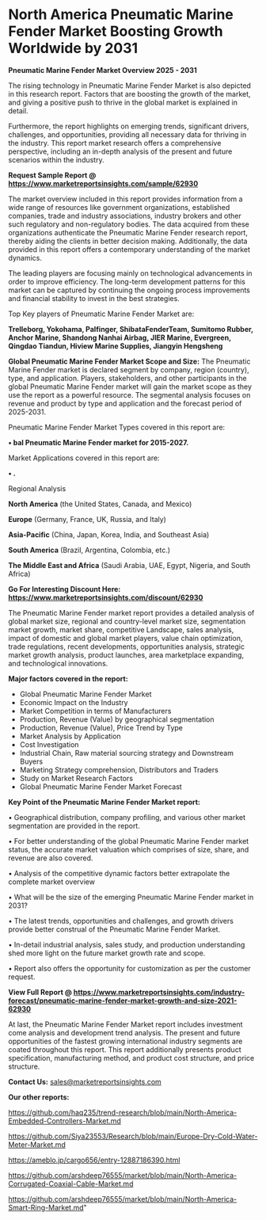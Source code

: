 # North America Pneumatic Marine Fender Market Boosting Growth Worldwide by 2031

<Strong> Pneumatic Marine Fender Market Overview 2025 - 2031</strong>

The rising technology in Pneumatic Marine Fender Market is also depicted in this research report. Factors that are boosting the growth of the market, and giving a positive push to thrive in the global market is explained in detail.

Furthermore, the report highlights on emerging trends, significant drivers, challenges, and opportunities, providing all necessary data for thriving in the industry. This report market research offers a comprehensive perspective, including an in-depth analysis of the present and future scenarios within the industry.

<strong>Request Sample Report @ <a href=https://www.marketreportsinsights.com/sample/62930>https://www.marketreportsinsights.com/sample/62930</a></strong>

The market overview included in this report provides information from a wide range of resources like government organizations, established companies, trade and industry associations, industry brokers and other such regulatory and non-regulatory bodies. The data acquired from these organizations authenticate the Pneumatic Marine Fender research report, thereby aiding the clients in better decision making. Additionally, the data provided in this report offers a contemporary understanding of the market dynamics.

The leading players are focusing mainly on technological advancements in order to improve efficiency. The long-term development patterns for this market can be captured by continuing the ongoing process improvements and financial stability to invest in the best strategies.

Top Key players of Pneumatic Marine Fender Market are:

<strong>Trelleborg, Yokohama, Palfinger, ShibataFenderTeam, Sumitomo Rubber, Anchor Marine, Shandong Nanhai Airbag, JIER Marine, Evergreen, Qingdao Tiandun, Hiview Marine Supplies, Jiangyin Hengsheng</strong>

<strong><b>Global Pneumatic Marine Fender Market Scope and Size:</b></strong>
The Pneumatic Marine Fender market is declared segment by company, region (country), type, and application. Players, stakeholders, and other participants in the global Pneumatic Marine Fender market will gain the market scope as they use the report as a powerful resource. The segmental analysis focuses on revenue and product by type and application and the forecast period of 2025-2031.

Pneumatic Marine Fender Market Types covered in this report are:

<strong>• bal Pneumatic Marine Fender market for 2015-2027.</strong>

Market Applications covered in this report are:

<strong>• .</strong> 

Regional Analysis

<strong>North America</strong> (the United States, Canada, and Mexico)

<strong>Europe</strong> (Germany, France, UK, Russia, and Italy)

<strong>Asia-Pacific</strong> (China, Japan, Korea, India, and Southeast Asia)

<strong>South America</strong> (Brazil, Argentina, Colombia, etc.)

<strong>The Middle East and Africa</strong> (Saudi Arabia, UAE, Egypt, Nigeria, and South Africa)

<strong>Go For Interesting Discount Here: <a href=https://www.marketreportsinsights.com/discount/62930>https://www.marketreportsinsights.com/discount/62930</a></strong>

The Pneumatic Marine Fender market report provides a detailed analysis of global market size, regional and country-level market size, segmentation market growth, market share, competitive Landscape, sales analysis, impact of domestic and global market players, value chain optimization, trade regulations, recent developments, opportunities analysis, strategic market growth analysis, product launches, area marketplace expanding, and technological innovations.

<strong><b>Major factors covered in the report:</b></strong>
<ul>
  <li>Global Pneumatic Marine Fender Market </li>
  <li>Economic Impact on the Industry</li>
  <li>Market Competition in terms of Manufacturers</li>
  <li>Production, Revenue (Value) by geographical segmentation</li>
  <li>Production, Revenue (Value), Price Trend by Type</li>
  <li>Market Analysis by Application</li>
  <li>Cost Investigation</li>
  <li>Industrial Chain, Raw material sourcing strategy and Downstream Buyers</li>
  <li>Marketing Strategy comprehension, Distributors and Traders</li>
  <li>Study on Market Research Factors</li>
  <li>Global Pneumatic Marine Fender Market Forecast</li>
</ul>

<strong><b>Key Point of the Pneumatic Marine Fender Market report:</b></strong>

• Geographical distribution, company profiling, and various other market segmentation are provided in the report.

• For better understanding of the global Pneumatic Marine Fender market status, the accurate market valuation which comprises of size, share, and revenue are also covered.

• Analysis of the competitive dynamic factors better extrapolate the complete market overview

• What will be the size of the emerging Pneumatic Marine Fender market in 2031?

• The latest trends, opportunities and challenges, and growth drivers provide better construal of the Pneumatic Marine Fender Market.

• In-detail industrial analysis, sales study, and production understanding shed more light on the future market growth rate and scope.

• Report also offers the opportunity for customization as per the customer request.

<strong><b>View Full Report @ <a href=https://www.marketreportsinsights.com/industry-forecast/pneumatic-marine-fender-market-growth-and-size-2021-62930>https://www.marketreportsinsights.com/industry-forecast/pneumatic-marine-fender-market-growth-and-size-2021-62930</a></b></strong>


At last, the Pneumatic Marine Fender Market report includes investment come analysis and development trend analysis. The present and future opportunities of the fastest growing international industry segments are coated throughout this report. This report additionally presents product specification, manufacturing method, and product cost structure, and price structure.

<strong>Contact Us:</strong>
sales@marketreportsinsights.com

<strong>Our other reports:</strong>

<a href=https://github.com/haq235/trend-research/blob/main/North-America-Embedded-Controllers-Market.md>https://github.com/haq235/trend-research/blob/main/North-America-Embedded-Controllers-Market.md</a>

<a href=https://github.com/Siya23553/Research/blob/main/Europe-Dry-Cold-Water-Meter-Market.md>https://github.com/Siya23553/Research/blob/main/Europe-Dry-Cold-Water-Meter-Market.md</a>

<a href=https://ameblo.jp/cargo656/entry-12887186390.html>https://ameblo.jp/cargo656/entry-12887186390.html</a>

<a href=https://github.com/arshdeep76555/market/blob/main/North-America-Corrugated-Coaxial-Cable-Market.md>https://github.com/arshdeep76555/market/blob/main/North-America-Corrugated-Coaxial-Cable-Market.md</a>

<a href=https://github.com/arshdeep76555/market/blob/main/North-America-Smart-Ring-Market.md>https://github.com/arshdeep76555/market/blob/main/North-America-Smart-Ring-Market.md</a>"
